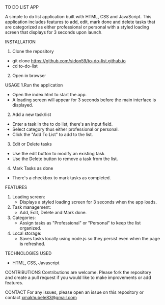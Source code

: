 TO DO LIST APP

A simple to do list application built with HTML, CSS and JavaScript.
This application includes features to add, edit, mark done and delete tasks 
that are categorized as either professional or personal with a 
styled loading screen that displays for 3 seconds upon launch.

INSTALLATION
1. Clone the repository
- git clone https://github.com/sidon59/to-do-list.github.io
- cd to-do-list
2. Open in browser

USAGE
1.Run the application
- Open the index.html to start the app.
- A loading screen will appear for 3 seconds before the main interface is displayed.
2. Add a new task/list
- Enter a task in the to do list, there's an input field.
- Select category thus either professional or personal.
- Click the "Add To List" to add to the list.
3. Edit or Delete tasks
- Use the edit button to modify an existing task.
- Use the Delete button to remove a task from the list.
4. Mark Tasks as done
-  There's a checkbox to mark tasks as completed.

FEATURES
1. Loading screen:
   - Displays a styled loading screen for 3 seconds when the app loads.
2. Task management:
   - Add, Edit, Delete and Mark done.
3. Categories:
   - Assign tasks as "Professional" or "Personal" to keep the list organized.
4. Local storage:
   - Saves tasks locally using node.js so they persist even when the page is refreshed.

TECHNOLOGIES USED
- HTML, CSS, Javascript

CONTRIBUTIONS
Contributions are welcome. 
Please fork the repository and create a pull request if you would like to make improvements or add features.

CONTACT
For any issues, please open an issue on this repository or contact xmakhubele83@gmail.com
